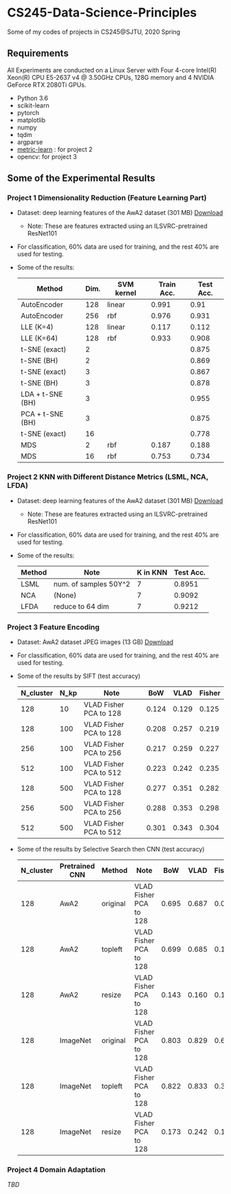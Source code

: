 # CS245-Data-Science-Principles
Some of my codes of projects in CS245@SJTU, 2020 Spring

## Requirements

All Experiments are conducted on a Linux Server with Four 4-core Intel(R) Xeon(R) CPU E5-2637 v4 @ 3.50GHz CPUs, 128G memory and 4 NVIDIA GeForce RTX 2080Ti GPUs.

- Python 3.6
- scikit-learn
- pytorch
- matplotlib
- numpy
- tqdm
- argparse
- [metric-learn](http://contrib.scikit-learn.org/metric-learn/) : for project 2
- opencv: for project 3

## Some of the Experimental Results

### Project 1 Dimensionality Reduction (Feature Learning Part)

- Dataset: deep learning features of the AwA2 dataset (301 MB) [Download](http://cvml.ist.ac.at/AwA2/AwA2-features.zip)

  - Note: These are features extracted using an ILSVRC-pretrained ResNet101

- For classification, 60% data are used for training, and the rest 40% are used for testing.

- Some of the results:

  | Method           | Dim. | SVM kernel | Train Acc. | Test Acc. |
  | ---------------- | ---- | ---------- | ---------- | --------- |
  | AutoEncoder      | 128  | linear     | 0.991      | 0.91      |
  | AutoEncoder      | 256  | rbf        | 0.976      | 0.931     |
  | LLE (K=4)        | 128  | linear     | 0.117      | 0.112     |
  | LLE (K=64)       | 128  | rbf        | 0.933      | 0.908     |
  | t-SNE (exact)    | 2    |            |            | 0.875     |
  | t-SNE (BH)       | 2    |            |            | 0.869     |
  | t-SNE (exact)    | 3    |            |            | 0.867     |
  | t-SNE (BH)       | 3    |            |            | 0.878     |
  | LDA + t-SNE (BH) | 3    |            |            | 0.955     |
  | PCA + t-SNE (BH) | 3    |            |            | 0.875     |
  | t-SNE (exact)    | 16   |            |            | 0.778     |
  | MDS              | 2    | rbf        | 0.187      | 0.188     |
  | MDS              | 16   | rbf        | 0.753      | 0.734     |


### Project 2 KNN with Different Distance Metrics (LSML, NCA, LFDA)

- Dataset: deep learning features of the AwA2 dataset (301 MB) [Download](http://cvml.ist.ac.at/AwA2/AwA2-features.zip)

  - Note: These are features extracted using an ILSVRC-pretrained ResNet101

- For classification, 60% data are used for training, and the rest 40% are used for testing.

- Some of the results:

  | Method | Note                  | K in KNN | Test Acc. |
  | ------ | --------------------- | -------- | --------- |
  | LSML   | num. of samples 50Y^2 | 7        | 0.8951    |
  | NCA    | (None)                | 7        | 0.9092    |
  | LFDA   | reduce to 64 dim      | 7        | 0.9212    |


### Project 3 Feature Encoding

- Dataset: AwA2 dataset JPEG images (13 GB) [Download](https://cvml.ist.ac.at/AwA2/AwA2-data.zip)

- For classification, 60% data are used for training, and the rest 40% are used for testing.

- Some of the results by SIFT (test accuracy)

  | N_cluster | N_kp | Note                   | BoW   | VLAD  | Fisher |
  | --------- | ---- | ---------------------- | ----- | ----- | ------ |
  | 128       | 10   | VLAD Fisher PCA to 128 | 0.124 | 0.129 | 0.125  |
  | 128       | 100  | VLAD Fisher PCA to 128 | 0.208 | 0.257 | 0.219  |
  | 256       | 100  | VLAD Fisher PCA to 256 | 0.217 | 0.259 | 0.227  |
  | 512       | 100  | VLAD Fisher PCA to 512 | 0.223 | 0.242 | 0.235  |
  | 128       | 500  | VLAD Fisher PCA to 128 | 0.277 | 0.351 | 0.282  |
  | 256       | 500  | VLAD Fisher PCA to 256 | 0.288 | 0.353 | 0.298  |
  | 512       | 500  | VLAD Fisher PCA to 512 | 0.301 | 0.343 | 0.304  |

- Some of the results by Selective Search then CNN (test accuracy)

  | N_cluster | Pretrained CNN | Method   | Note                   | BoW   | VLAD  | Fisher |
  | --------- | -------------- | -------- | ---------------------- | ----- | ----- | ------ |
  | 128       | AwA2           | original | VLAD Fisher PCA to 128 | 0.695 | 0.687 | 0.089  |
  | 128       | AwA2           | topleft  | VLAD Fisher PCA to 128 | 0.699 | 0.685 | 0.122  |
  | 128       | AwA2           | resize   | VLAD Fisher PCA to 128 | 0.143 | 0.160 | 0.128  |
  | 128       | ImageNet       | original | VLAD Fisher PCA to 128 | 0.803 | 0.829 | 0.651  |
  | 128       | ImageNet       | topleft  | VLAD Fisher PCA to 128 | 0.822 | 0.833 | 0.329  |
  | 128       | ImageNet       | resize   | VLAD Fisher PCA to 128 | 0.173 | 0.242 | 0.153  |

  


### Project 4 Domain Adaptation

*TBD*

